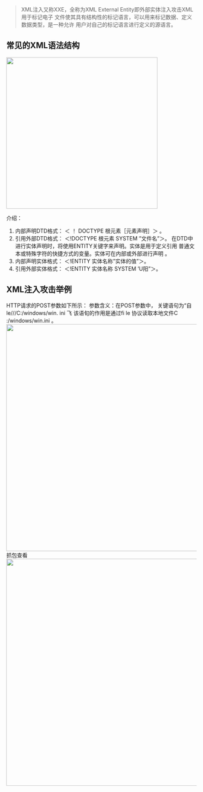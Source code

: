 >XML注入又称XXE，全称为XML External Entity即外部实体注入攻击XML用于标记电子 文件使其具有结构性的标记语言，可以用来标记数据、定义数据类型，是一种允许 用户对自己的标记语言进行定义的源语言。 


## 常见的XML语法结构
<img src="../pictures/lllm3dtbnve.png" width="400" />

介绍：
1. 内部声明DTD格式： ＜ ！ DOCTYPE 根元素［元素声明］＞ 。
2. 引用外部DTD格式： ＜!DOCTYPE 根元素 SYSTEM ”文件名”＞。
在DTD中进行实体声明时，将使用ENTITY关键字来声明。实体是用于定义引用 普通文本或特殊字符的快捷方式的变量。实体可在内部或外部进行声明 。
3. 内部声明实体格式： ＜!ENTITY 实体名称”实体的值”＞。
4. 引用外部实体格式： ＜!ENTITY 实体名称 SYSTEM ’U阳”＞。

## XML注入攻击举例
HTTP请求的POST参数如下所示：
参数含义：在POST参数中， 关键语句为“自le///C:/windows/win. ini 飞 该语旬的作用是通过fi le 协议读取本地文件C :/windows/win.ini 。
<img src="../pictures/yicaqoyv069.png" width="600" />
抓包查看
<img src="../pictures/5mdea2ui5e6.png" width="600" />

```{.python .input}

```
